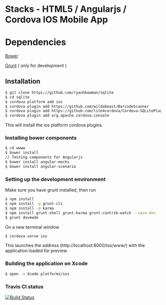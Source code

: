 Stacks - HTML5 / Angularjs / Cordova IOS Mobile App
==========================


# Dependencies

[Bower](http://bower.io)

[Grunt](http://gruntjs.com) ( only for development )


## Installation

```bash
$ git clone https://github.com/ryanhbowman/sqlite
$ cd sqlite
$ cordova platform add ios
$ cordova plugin add https://github.com/wildabeast/BarcodeScanner
$ cordova plugin add https://github.com/lite4cordova/Cordova-SQLitePlugin
$ cordova plugin add org.apache.cordova.console
```

This will install the ios platform cordova plugins.


### Installing bower components

```bash
$ cd wwww
$ bower install
// Testing components for Angularjs
$ bower install angular-mocks
$ bower install angular-scenario
```


### Setting up the development environment

Make sure you have grunt installed, then run

```bash
$ npm install
$ npm install -g grunt-cli
$ npm install -g karma
$ npm install grunt-shell grunt-karma grunt-contrib-watch --save-dev
$ grunt devmode
```

On a new terminal window

```bash
$ cordova serve ios
```

This launches the address (http://localhost:8000/ios/www/) with the application loaded for preview.

### Building the application on Xcode

```bash
$ open -a Xcode platforms/ios
```

### Travis CI status
[![Build Status](https://secure.travis-ci.org/nilamprop/stacks.png?branch=master)](https://travis-ci.org/nilamprop/stacks/)
